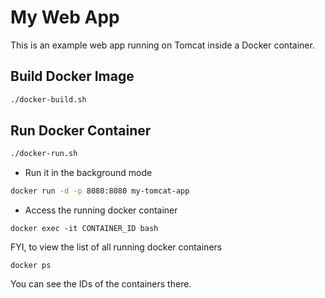 My Web App
==========



This is an example web app running on Tomcat inside a Docker container.

## Build Docker Image
```bash
./docker-build.sh 
```

## Run Docker Container

```bash
./docker-run.sh 
```


* Run it in the background mode
```bash
docker run -d -p 8080:8080 my-tomcat-app 
```

* Access the running docker container
```
docker exec -it CONTAINER_ID bash 
```

FYI, to view the list of all running docker containers
```
docker ps 
```

You can see the IDs of the containers there.

